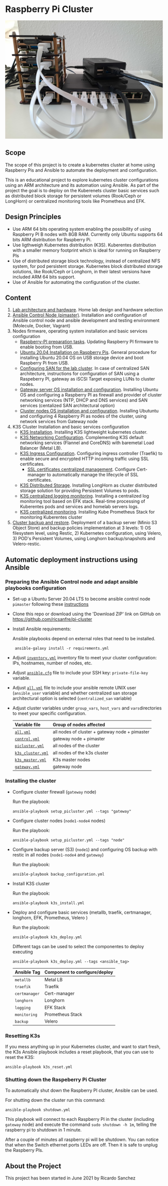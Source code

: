 # Raspberry Pi Cluster

![Pi-cluster](documentation/images/pi-cluster.png)

## Scope
The scope of this project is to create a kubernetes cluster at home using Raspberry Pis and Ansible to automate the deployment and configuration.

This is an educational project to explore kubernetes cluster configurations using an ARM architecture and its automation using Ansible. 
As part of the project the goal is to deploy on the Kuberenets cluster basic services such as distributed block storage for persistent volumes (Rook/Ceph or LongHorn) or centralized monitoring tools like Prometheus and EFK.

## Design Principles

- Use ARM 64 bits operating system enabling the possibility of using Raspberry PI B nodes with 8GB RAM. Currently only Ubuntu supports 64 bits ARM distribution for Raspberry Pi.
- Use ligthweigh Kubernetes distribution (K3S). Kuberentes distribution with a smaller memory footprint which is ideal for running on Raspberry PIs
- Use of distributed storage block technology, instead of centralized NFS system, for pod persistent storage.  Kubernetes block distributed storage solutions, like Rook/Ceph or Longhorn, in their latest versions have included ARM 64 bits support.
- Use of Ansible for automating the configuration of the cluster.

## Content

1) [Lab architecture and hardware](documentation/hardware.md). Home lab design and hardware selection
2) [Ansible Control Node (pimaster)](documentation/pimaster.md). Installation and configuration of Ansible control node and ansible development and testing environment (Molecule, Docker, Vagrant) 
3) Nodes firmware, operating system installation and basic services configuration
    - [Raspberry-PI preparation tasks](documentation/preparing_raspberrypi.md). Updating Raspberry PI firmware to enable booting from USB.
    - [Ubuntu 20.04 Installation on Raspberry Pis](documentation/installing_ubuntu.md). General procedure for installing Ubuntu 20.04 OS on USB storage device and boot Raspberry Pi from USB.
    - [Configuring SAN for the lab cluster](documentation/san_installation.md). In case of centralized SAN architecture, instructions for configuration of SAN using a Raspeberry PI, gateway as iSCSI Target exposing LUNs to cluster nodes.
    - [Gateway server OS installation and configuration](documentation/gateway.md). Installing Ubuntu OS and configuring a Raspberry PI as firewall and provider of cluster networking services (NTP, DHCP and DNS services) and SAN services (centalized SAN architectural option)
    - [Cluster nodes OS installation and configuration](documentation/node.md). Installing Ubutuntu and configuring 4 Raspberry PI as nodes of the cluster, using network services from Gateway node
4) K3S Cluster Installation and basic services configuration
    - [K3S Installation](documentation/installing_k3s.md). Installing K3S lightweight kubernetes cluster.
    - [K3S Networking Configuration](documentation/k3s_networking.md). Complementing K3S default networking services (Flannel and CoreDNS) with baremetal Load Balancer (Metal LB).
    - [K3S Ingress Configuration](documentation/ingress_controller.md). Configuring ingress controller (Traefik) to enable secure and encrypted HTTP incoming traffic using SSL certificates.
        - [SSL certificates centralized management](documentation/certmanager.md). Configure Cert-manager to automatically manage the lifecycle of SSL certificates.
    - [K3S Distributed Storage](documentation/longhorn.md). Installing LongHorn as cluster distributed storage solution for providing Persistent Volumes to pods.
    - [K3S centralized logging monitoring](documentation/logging.md). Installing a centralized log monitoring tool based on EFK stack. Real-time processing of Kuberentes pods and services and homelab servers logs.
    - [K3S centralized monitoring](documentation/monitoring.md). Installing Kube Prometheus Stack for monitoring Kuberentes cluster
5) [Cluster backup and restore](documentation/backup.md). Deployment of a backup server (Minio S3 Object Store) and backup policies implementation at 3 levels: 1) OS filesystem level, using Restic, 2) Kubernetes configuration, using Velero, 3) POD's Persistent Volumes, using Longhorn backup/snapshots and Velero-restic.    

## Automatic deployment instructions using Ansible

### Preparing the Ansible Control node and adapt ansible playbooks configuration


  - Set-up a Ubuntu Server 20.04 LTS to become ansible control node `pimaster` following these [instructions](documentation/pimaster.md)

  - Clone this repo or download using the 'Download ZIP' link on GitHub on https://github.com/ricsanfre/pi-cluster

  - Install Ansible requirements:

    Ansible playbooks depend on external roles that need to be installed.

    ```
     ansible-galaxy install -r requirements.yml
    ```
  
  - Adjust [`inventory.yml`](ansible/inventory.yml) inventory file to meet your cluster configuration: IPs, hostnames, number of nodes, etc.

  - Adjust [`ansible.cfg`](ansible/ansible.cfg) file to include your SSH key: `private-file-key` variable.

  - Adjust [`all.yml`](ansible/group_vars/all.yml) file to include your ansible remote UNIX user (`ansible_user` variable) and whether centralized san storage architectural option is selected (`centralized_san` variable)

  - Adjust cluster variables under `group_vars`, `host_vars` and `vars`directories to meet your specific configuration.


      | Variable file | Group of nodes affected |
      |----|----|
      | [`all.yml`](ansible/group_vars/all.yml) | all nodes of cluster + gateway node + pimaster |
      | [`control.yml`](ansible/group_vars/control.yml) | gateway node + pimaster |
      | [`picluster.yml`](ansible/group_vars/picluster.yml) | all nodes of the cluster | 
      | [`k3s_cluster.yml`](ansible/group_vars/picluster.yml) | all nodes of the k3s cluster |
      | [`k3s_master.yml`](ansible/group_vars/k3s_master.yml) | K3s master nodes |
      | [`gateway.yml`](ansible/host_vars/gateway.yml) | gateway node |
    

### Installing the cluster

  - Configure cluster firewall (`gateway` node)
     
     Run the playbook:

     ```
     ansible-playbook setup_picluster.yml --tags "gateway"
     ```
  - Configure cluster nodes (`node1-node4` nodes)

     Run the playbook:

     ```
     ansible-playbook setup_picluster.yml --tags "node"
     ```
  - Configure backup server (S3) (`node1`) and configuring OS backup with restic in all nodes (`node1-node4` and `gateway`)

     Run the playbook:

     ```
     ansible-playbook backup_configuration.yml
     ```

  - Install K3S cluster

     Run the playbook:

     ```
     ansible-playbook k3s_install.yml
     ```

  - Deploy and configure basic services (metallb, traefik, certmanager, longhorn, EFK, Prometheus, Velero )

     Run the playbook:

     ```
     ansible-playbook k3s_deploy.yml
     ```

     Different tags can be used to select the componentes to deploy executing

     ```
     ansible-playbook k3s_deploy.yml --tags <ansible_tag>
    ```

     | Ansible Tag | Component to configure/deploy |
     |---|---|
     | `metallb` | Metal LB |
     | `traefik` | Traefik | 
     | `certmanager` | Cert-manager |
     | `longhorn` | Longhorn |
     | `logging` | EFK Stack |
     | `monitoring` | Prometheus Stack |
     | `backup` | Velero |


### Resetting K3s

If you mess anything up in your Kubernetes cluster, and want to start fresh, the K3s Ansible playbook includes a reset playbook, that you can use to reset the K3S:

  ```
  ansible-playbook k3s_reset.yml
  ```

### Shutting down the Raspeberry Pi Cluster

To automatically shut down the Raspberry PI cluster, Ansible can be used.

For shutting down the cluster run this command:

  ```
  ansible-playbook shutdown.yml
  ```

This playbook will connect to each Raspberry PI in the cluster (including `gateway` node) and execute the command `sudo shutdown -h 1m`, telling the raspberry pi to shutdown in 1 minute.

After a couple of minutes all raspberry pi will be shutdown. You can notice that when the Switch ethernet ports  LEDs are off. Then it is safe to unplug the Raspberry PIs.

## About the Project

This project has been started in June 2021 by Ricardo Sanchez
